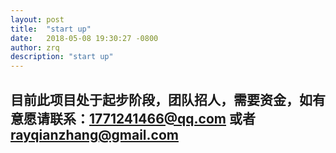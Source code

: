 ```yaml
---
layout: post
title:  "start up"
date:   2018-05-08 19:30:27 -0800
author: zrq
description: "start up"
---
```



## 目前此项目处于起步阶段，团队招人，需要资金，如有意愿请联系：1771241466@qq.com 或者 rayqianzhang@gmail.com
